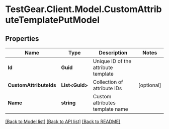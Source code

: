 # TestGear.Client.Model.CustomAttributeTemplatePutModel

## Properties

Name | Type | Description | Notes
------------ | ------------- | ------------- | -------------
**Id** | **Guid** | Unique ID of the attribute template | 
**CustomAttributeIds** | **List&lt;Guid&gt;** | Collection of attribute IDs | [optional] 
**Name** | **string** | Custom attributes template name | 

[[Back to Model list]](../README.md#documentation-for-models) [[Back to API list]](../README.md#documentation-for-api-endpoints) [[Back to README]](../README.md)


